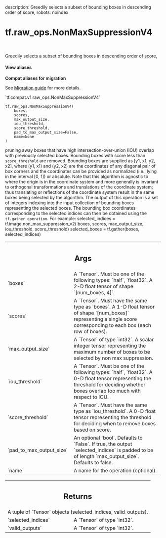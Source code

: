 description: Greedily selects a subset of bounding boxes in descending order of score,
robots: noindex

# tf.raw_ops.NonMaxSuppressionV4

<!-- Insert buttons and diff -->

<table class="tfo-notebook-buttons tfo-api nocontent" align="left">

</table>



Greedily selects a subset of bounding boxes in descending order of score,

<section class="expandable">
  <h4 class="showalways">View aliases</h4>
  <p>
<b>Compat aliases for migration</b>
<p>See
<a href="https://www.tensorflow.org/guide/migrate">Migration guide</a> for
more details.</p>
<p>`tf.compat.v1.raw_ops.NonMaxSuppressionV4`</p>
</p>
</section>

<pre class="devsite-click-to-copy prettyprint lang-py tfo-signature-link">
<code>tf.raw_ops.NonMaxSuppressionV4(
    boxes,
    scores,
    max_output_size,
    iou_threshold,
    score_threshold,
    pad_to_max_output_size=False,
    name=None
)
</code></pre>



<!-- Placeholder for "Used in" -->

pruning away boxes that have high intersection-over-union (IOU) overlap
with previously selected boxes.  Bounding boxes with score less than
`score_threshold` are removed.  Bounding boxes are supplied as
[y1, x1, y2, x2], where (y1, x1) and (y2, x2) are the coordinates of any
diagonal pair of box corners and the coordinates can be provided as normalized
(i.e., lying in the interval [0, 1]) or absolute.  Note that this algorithm
is agnostic to where the origin is in the coordinate system and more
generally is invariant to orthogonal transformations and translations
of the coordinate system; thus translating or reflections of the coordinate
system result in the same boxes being selected by the algorithm.
The output of this operation is a set of integers indexing into the input
collection of bounding boxes representing the selected boxes.  The bounding
box coordinates corresponding to the selected indices can then be obtained
using the `tf.gather operation`.  For example:
  selected_indices = tf.image.non_max_suppression_v2(
      boxes, scores, max_output_size, iou_threshold, score_threshold)
  selected_boxes = tf.gather(boxes, selected_indices)

<!-- Tabular view -->
 <table class="responsive fixed orange">
<colgroup><col width="214px"><col></colgroup>
<tr><th colspan="2"><h2 class="add-link">Args</h2></th></tr>

<tr>
<td>
`boxes`
</td>
<td>
A `Tensor`. Must be one of the following types: `half`, `float32`.
A 2-D float tensor of shape `[num_boxes, 4]`.
</td>
</tr><tr>
<td>
`scores`
</td>
<td>
A `Tensor`. Must have the same type as `boxes`.
A 1-D float tensor of shape `[num_boxes]` representing a single
score corresponding to each box (each row of boxes).
</td>
</tr><tr>
<td>
`max_output_size`
</td>
<td>
A `Tensor` of type `int32`.
A scalar integer tensor representing the maximum number of
boxes to be selected by non max suppression.
</td>
</tr><tr>
<td>
`iou_threshold`
</td>
<td>
A `Tensor`. Must be one of the following types: `half`, `float32`.
A 0-D float tensor representing the threshold for deciding whether
boxes overlap too much with respect to IOU.
</td>
</tr><tr>
<td>
`score_threshold`
</td>
<td>
A `Tensor`. Must have the same type as `iou_threshold`.
A 0-D float tensor representing the threshold for deciding when to remove
boxes based on score.
</td>
</tr><tr>
<td>
`pad_to_max_output_size`
</td>
<td>
An optional `bool`. Defaults to `False`.
If true, the output `selected_indices` is padded to be of length
`max_output_size`. Defaults to false.
</td>
</tr><tr>
<td>
`name`
</td>
<td>
A name for the operation (optional).
</td>
</tr>
</table>



<!-- Tabular view -->
 <table class="responsive fixed orange">
<colgroup><col width="214px"><col></colgroup>
<tr><th colspan="2"><h2 class="add-link">Returns</h2></th></tr>
<tr class="alt">
<td colspan="2">
A tuple of `Tensor` objects (selected_indices, valid_outputs).
</td>
</tr>
<tr>
<td>
`selected_indices`
</td>
<td>
A `Tensor` of type `int32`.
</td>
</tr><tr>
<td>
`valid_outputs`
</td>
<td>
A `Tensor` of type `int32`.
</td>
</tr>
</table>

